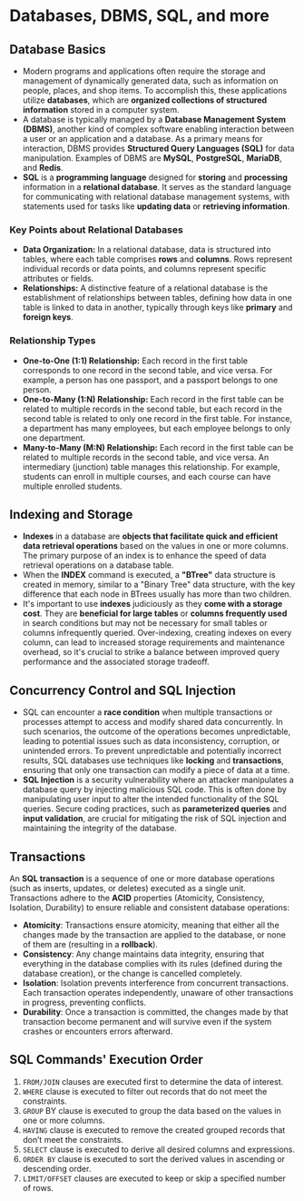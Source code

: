 # Databases, DBMS, SQL, and more

## Database Basics

- Modern programs and applications often require the storage and management of dynamically generated data, such as information on people, places, and shop items. To accomplish this, these applications utilize **databases**, which are **organized collections of structured information** stored in a computer system.
- A database is typically managed by a **Database Management System (DBMS)**, another kind of complex software enabling interaction between a user or an application and a database. As a primary means for interaction, DBMS provides **Structured Query Languages (SQL)** for data manipulation. Examples of DBMS are **MySQL**, **PostgreSQL**, **MariaDB**, and **Redis**.
- **SQL** is a **programming language** designed for **storing** and **processing** information in a **relational database**. It serves as the standard language for communicating with relational database management systems, with statements used for tasks like **updating data** or **retrieving information**.

### Key Points about Relational Databases

- **Data Organization:** In a relational database, data is structured into tables, where each table comprises **rows** and **columns**. Rows represent individual records or data points, and columns represent specific attributes or fields.
- **Relationships:** A distinctive feature of a relational database is the establishment of relationships between tables, defining how data in one table is linked to data in another, typically through keys like **primary** and **foreign keys**.

### Relationship Types

- **One-to-One (1:1) Relationship:** Each record in the first table corresponds to one record in the second table, and vice versa. For example, a person has one passport, and a passport belongs to one person.
- **One-to-Many (1:N) Relationship:** Each record in the first table can be related to multiple records in the second table, but each record in the second table is related to only one record in the first table. For instance, a department has many employees, but each employee belongs to only one department.
- **Many-to-Many (M:N) Relationship:** Each record in the first table can be related to multiple records in the second table, and vice versa. An intermediary (junction) table manages this relationship. For example, students can enroll in multiple courses, and each course can have multiple enrolled students.

## Indexing and Storage

- **Indexes** in a database are **objects that facilitate quick and efficient data retrieval operations** based on the values in one or more columns. The primary purpose of an index is to enhance the speed of data retrieval operations on a database table.
- When the **INDEX** command is executed, a **"BTree"** data structure is created in memory, similar to a "Binary Tree" data structure, with the key difference that each node in BTrees usually has more than two children.
- It's important to use **indexes** judiciously as they **come with a storage cost**. They are **beneficial for large tables** or **columns frequently used** in search conditions but may not be necessary for small tables or columns infrequently queried. Over-indexing, creating indexes on every column, can lead to increased storage requirements and maintenance overhead, so it's crucial to strike a balance between improved query performance and the associated storage tradeoff.

## Concurrency Control and SQL Injection

- SQL can encounter a **race condition** when multiple transactions or processes attempt to access and modify shared data concurrently. In such scenarios, the outcome of the operations becomes unpredictable, leading to potential issues such as data inconsistency, corruption, or unintended errors. To prevent unpredictable and potentially incorrect results, SQL databases use techniques like **locking** and **transactions**, ensuring that only one transaction can modify a piece of data at a time.
- **SQL Injection** is a security vulnerability where an attacker manipulates a database query by injecting malicious SQL code. This is often done by manipulating user input to alter the intended functionality of the SQL queries. Secure coding practices, such as **parameterized queries** and **input validation**, are crucial for mitigating the risk of SQL injection and maintaining the integrity of the database.

## Transactions

An **SQL transaction** is a sequence of one or more database operations (such as inserts, updates, or deletes) executed as a single unit. Transactions adhere to the **ACID** properties (Atomicity, Consistency, Isolation, Durability) to ensure reliable and consistent database operations:

- **Atomicity**: Transactions ensure atomicity, meaning that either all the changes made by the transaction are applied to the database, or none of them are (resulting in a **rollback**).
- **Consistency**: Any change maintains data integrity, ensuring that everything in the database complies with its rules (defined during the database creation), or the change is cancelled completely.
- **Isolation**: Isolation prevents interference from concurrent transactions. Each transaction operates independently, unaware of other transactions in progress, preventing conflicts.  
- **Durability**: Once a transaction is committed, the changes made by that transaction become permanent and will survive even if the system crashes or encounters errors afterward.

## SQL Commands' Execution Order

1. `FROM/JOIN` clauses are executed first to determine the data of interest.
2. `WHERE` clause is executed to filter out records that do not meet the constraints.
3. `GROUP` BY clause is executed to group the data based on the values in one or more columns.
4. `HAVING` clause is executed to remove the created grouped records that don’t meet the constraints.
5. `SELECT` clause is executed to derive all desired columns and expressions.
6. `ORDER BY` clause is executed to sort the derived values in ascending or descending order.
7. `LIMIT/OFFSET` clauses are executed to keep or skip a specified number of rows.